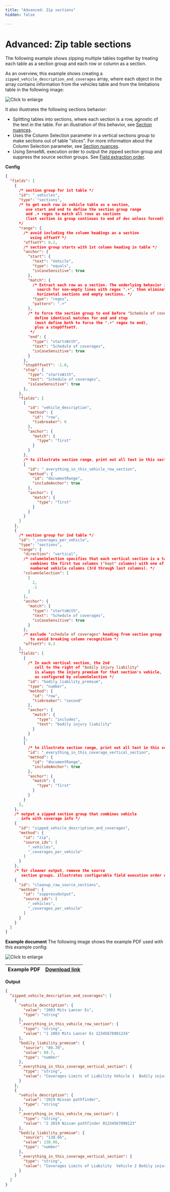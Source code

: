 ```yaml
---
title: "Advanced: Zip sections"
hidden: false

---
```




Advanced: Zip table sections
====



The following example shows zipping multiple tables together by treating each table as a section group and each row or column as a section.

As an overview, this example shows creating a  `zipped_vehicle_description_and_coverages` array, where each  object in the array contains information from the vehicles table and from the limitations table in the following image:

![Click to enlarge](https://raw.githubusercontent.com/sensible-hq/sensible-docs/main/readme-sync/assets/v0/images/final/vertical_sections_zip.png)



 It also illustrates the following sections behavior:

- Splitting tables into sections, where each section is a row, agnostic of the text in the table.  For an illustration of this behavior, see [Section nuances](doc:section-nuances#multiple-anchors-in-section).
- Uses the Column Selection parameter in a vertical sections group to make sections out of table "slices". For more information about the Column Selection parameter, see [Section nuances](doc:section-nuances#column-selection).
- Using SenseML execution order to output the zipped section group and suppress the source section groups. See [Field extraction order](doc:field-order).



**Config**

```json
{
  "fields": [
    {
      /* section group for 1st table */  
      "id": "_vehicles",
      "type": "sections",
      /* to get each row in vehicle table as a section,
         use start and end to define the section group range
         and .+ regex to match all rows as sections
         (last section in group continues to end of doc unless forced)
      */
      "range": {
        /* avoid including the column headings as a section
           using offsetY */
        "offsetY": 0.2,
        /* section group starts with 1st column heading in table */
        "anchor": {
          "start": {
            "text": "Vehicle",
            "type": "equals",
            "isCaseSensitive": true
          },
          "match": {
            /* Extract each row as a section. The underlying behavior is to 
              search for non-empty lines with regex ".+", then eliminate overlapping 
              horizontal sections and empty sections. */
            "type": "regex",
            "pattern": ".+"
          },
          /* to force the section group to end before "Schedule of coverages",
             define identical matches for end and stop
             (must define both to force the ".+" regex to end), 
             plus a stopOffsetY.
           */
          "end": {
            "type": "startsWith",
            "text": "Schedule of coverages",
            "isCaseSensitive": true
          }
        },
        "stopOffsetY": -1.0,
        "stop": {
          "type": "startsWith",
          "text": "Schedule of coverages",
          "isCaseSensitive": true
        },
      },
      "fields": [
        {
          "id": "vehicle_description",
          "method": {
            "id": "row",
            "tiebreaker": 0
          },
          "anchor": {
            "match": {
              "type": "first"
            }
          }
        },
        /* to illustrate section range, print out all text in this section */
        {
          "id": "_everything_in_this_vehicle_row_section",
          "method": {
            "id": "documentRange",
            "includeAnchor": true
          },
          "anchor": {
            "match": {
              "type": "first"
            }
          }
        }
      ]
    },
    {
      /* section group for 2nd table */
      "id": "_coverages_per_vehicle",
      "type": "sections",
      "range": {
        "direction": "vertical",
        /* columnSelection specifies that each vertical section is a table slice that
           combines the first two columns ("kept" columns) with one of the
           numbered vehicle columns (3rd through last columns). */
        "columnSelection": [
          [
            2,
            -1
          ]
        ],
        "anchor": {
          "match": {
            "type": "startsWith",
            "text": "Schedule of coverages",
            "isCaseSensitive": true
          }
        },
        /* exclude "schedule of coverages" heading from section group 
           to avoid breaking column recognition */
        "offsetY": 0.3
      },
      "fields": [
        {
          /* In each vertical section, the 2nd
             cell to the right of "bodily injury liability"
             is always the injury premium for that section's vehicle,
             as configured by columnSelection */
          "id": "bodily_liability_premium",
          "type": "number",
          "method": {
            "id": "row",
            "tiebreaker": "second"
          },
          "anchor": {
            "match": {
              "type": "includes",
              "text": "bodily injury liability"
            }
          }
        },
        {
          /* to illustrate section range, print out all text in this section */
          "id": "_everything_in_this_coverage_vertical_section",
          "method": {
            "id": "documentRange",
            "includeAnchor": true
          },
          "anchor": {
            "match": {
              "type": "first"
            }
          }
        }
      ],
    },
    /* output a zipped section group that combines vehicle
       info with coverage info */
    {
      "id": "zipped_vehicle_description_and_coverages",
      "method": {
        "id": "zip",
        "source_ids": [
          "_vehicles",
          "_coverages_per_vehicle"
        ]
      }
    },
    /* for cleaner output, remove the source
       section groups. illustrates configurable field execution order nuances */
    {
      "id": "cleanup_raw_source_sections",
      "method": {
        "id": "suppressOutput",
        "source_ids": [
          "_vehicles",
          "_coverages_per_vehicle"
        ]
      }
    }
  ]
}
```

**Example document**
The following image shows the example PDF used with this example config:

![Click to enlarge](https://raw.githubusercontent.com/sensible-hq/sensible-docs/main/readme-sync/assets/v0/images/final/vertical_sections_zip.png)

| Example PDF | [Download link](https://raw.githubusercontent.com/sensible-hq/sensible-docs/main/readme-sync/assets/v0/pdfs/vertical_sections_zip.pdf) |
| ----------- | ------------------------------------------------------------ |

**Output**

```json
{
  "zipped_vehicle_description_and_coverages": [
    {
      "vehicle_description": {
        "value": "2003 Mits Lancer Es",
        "type": "string"
      },
      "_everything_in_this_vehicle_row_section": {
        "type": "string",
        "value": "1 2003 Mits Lancer Es 12345678901234"
      },
      "bodily_liability_premium": {
        "source": "89.70",
        "value": 89.7,
        "type": "number"
      },
      "_everything_in_this_coverage_vertical_section": {
        "type": "string",
        "value": "Coverages Limits of Liability Vehicle 1  Bodily injury liability $300,000 per 89.70  person Property damage $200,000 per 61.69  liability person"
      }
    },
    {
      "vehicle_description": {
        "value": "2019 Nissan pathfinder",
        "type": "string"
      },
      "_everything_in_this_vehicle_row_section": {
        "type": "string",
        "value": "2 2019 Nissan pathfinder 01234567890123"
      },
      "bodily_liability_premium": {
        "source": "138.66",
        "value": 138.66,
        "type": "number"
      },
      "_everything_in_this_coverage_vertical_section": {
        "type": "string",
        "value": "Coverages Limits of Liability  Vehicle 2 Bodily injury liability $300,000 per  138.66 person Property damage $200,000 per  79.45 liability person"
      }
    }
  ]
}
```
